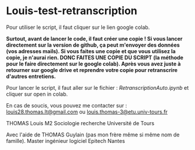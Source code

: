 # Louis-test-retranscription

Pour utiliser le script, il faut cliquer sur le lien google colab. 


**Surtout, avant de lancer le code, il faut créer une copie ! Si vous lancer directement sur la version de github, ça peut m'envoyer des données (vos adresses mails). Si vous faites une copie et que vous utilisez la copie, je n'aurai rien. DONC FAITES UNE COPIE DU SCRIPT (la méthode pour le faire directement sur le google colab). Après vous avez juste à retourner sur google drive et reprendre votre copie pour retranscrire d'autres entretiens.**

Pour lancer le script, il faut aller sur le fichier : *RetranscriptionAuto.ipynb* et cliquer sur open in colab.

En cas de soucis, vous pouvez me contacter sur : louis28.thomas.lt@gmail.com ou louis.thomas-3@etu.univ-tours.fr




THOMAS Louis 
M2 Sociologie recherche
Université de Tours

Avec l'aide de THOMAS Guylain (pas mon frère même si même nom de famille).
Master ingénieur logiciel
Epitech Nantes 
